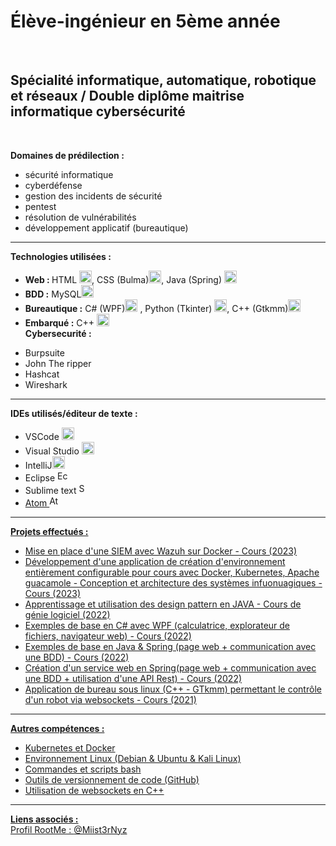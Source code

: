 <h1><b>Élève-ingénieur en 5ème année</b></h1><br>

<h2><b>Spécialité informatique, automatique, robotique et réseaux / Double diplôme maitrise informatique cybersécurité</b></h2><br>

<b>Domaines de prédilection :</b><br>
* sécurité informatique<br>
* cyberdéfense<br>
* gestion des incidents de sécurité<br>
* pentest<br>
* résolution de vulnérabilités<br>
* développement applicatif (bureautique)<br>

-----------------
<b>Technologies utilisées :</b><br>
  * <b>Web : </b>HTML <img src="https://camo.githubusercontent.com/10c03f4f9587ccd7240328cc2390a521c579a3bef2d9ca2717eed9e57c2a1ba6/68747470733a2f2f63646e2d69636f6e732d706e672e666c617469636f6e2e636f6d2f3531322f353936382f353936383236372e706e67" alt="HTML" width="20" data-canonical-src="https://cdn-icons-png.flaticon.com/512/5968/5968267.png" style="max-width: 100%;">, CSS (Bulma)<img src="https://camo.githubusercontent.com/5bd7b88189063d17244ab9f8fe1ce695f392e5a0b1c2099bedf539156c7cbed9/68747470733a2f2f63646e2d69636f6e732d706e672e666c617469636f6e2e636f6d2f3531322f353936382f353936383234322e706e67" alt="CSS" width="20" data-canonical-src="https://cdn-icons-png.flaticon.com/512/5968/5968242.png" style="max-width: 100%;">, Java (Spring) <a href="#"><img src="https://cdn-icons-png.flaticon.com/512/5968/5968282.png" alt="JAVA" width="20" /></a><br>
  * <b>BDD :</b> MySQL<a href="#"><img src="https://camo.githubusercontent.com/8b8cab8fd2327c5bf5d6e8688d94b7c514687a3bba5287c52f4d8541d9d8d017/68747470733a2f2f63646e2d69636f6e732d706e672e666c617469636f6e2e636f6d2f3531322f353936382f353936383331332e706e67" alt="MySQL" width="20" data-canonical-src="https://cdn-icons-png.flaticon.com/512/5968/5968313.png" style="max-width: 100%;"></a><br>
* <b>Bureautique :</b> C# (WPF)<a href="#"><img src="https://camo.githubusercontent.com/85e992f20273496ac55781d27bf01e713594ffb7f810a30bc556b6dafa14b5b9/68747470733a2f2f63646e2d69636f6e732d706e672e666c617469636f6e2e636f6d2f3531322f363133322f363133323232312e706e67" alt="C#" width="20" data-canonical-src="https://cdn-icons-png.flaticon.com/512/6132/6132221.png" style="max-width: 100%;"></a> , Python (Tkinter) <a href="#"><img src="https://camo.githubusercontent.com/487619c4d70b1ff58862a5ca720e5f2801742fca87a2dd06b6b4824d82166aec/68747470733a2f2f63646e2d69636f6e732d706e672e666c617469636f6e2e636f6d2f3531322f353936382f353936383335302e706e67" alt="Python" width="20" data-canonical-src="https://cdn-icons-png.flaticon.com/512/5968/5968350.png" style="max-width: 100%;"></a>, C++ (Gtkmm)<a href="#"><img src="https://camo.githubusercontent.com/55bf8aed54ef0b7bbcf46a14b7d76482fd7a72bbe89e3d35f4aeccc8c442e8c8/68747470733a2f2f63646e2d69636f6e732d706e672e666c617469636f6e2e636f6d2f3531322f363133322f363133323232322e706e67" alt="C++" width="20" data-canonical-src="https://cdn-icons-png.flaticon.com/512/6132/6132222.png" style="max-width: 100%;"></a><br>
* <b>Embarqué :</b> C++ <a href="#"><img src="https://camo.githubusercontent.com/55bf8aed54ef0b7bbcf46a14b7d76482fd7a72bbe89e3d35f4aeccc8c442e8c8/68747470733a2f2f63646e2d69636f6e732d706e672e666c617469636f6e2e636f6d2f3531322f363133322f363133323232322e706e67" alt="C++" width="20" data-canonical-src="https://cdn-icons-png.flaticon.com/512/6132/6132222.png" style="max-width: 100%;"></a><br>
<b>Cybersecurité :</b><br>
 <ul>
  <li>Burpsuite</li>
  <li>John The ripper</li>
  <li>Hashcat</li>
  <li>Wireshark</li>
 </ul>
 
-----------------


<b>IDEs utilisés/éditeur de texte :</b><br>
* VSCode <a href="#"><img src="https://camo.githubusercontent.com/f7aaf01926d76084fbd6bda1d6d08cd933a8af188f36694e98c885da9d636a5d/68747470733a2f2f636f64652e76697375616c73747564696f2e636f6d2f6173736574732f696d616765732f636f64652d737461626c652e706e67" alt="VSCode" width="20" data-canonical-src="https://code.visualstudio.com/assets/images/code-stable.png" style="max-width: 100%;"></a> 
* Visual Studio <a href="#"><img src="https://camo.githubusercontent.com/b7b5e5b77fd8c1e399abbcc3ba5fb31433a2ad3d2b84949f1b5488d492c9f6ef/68747470733a2f2f63646e2d69636f6e732d706e672e666c617469636f6e2e636f6d2f3531322f353936382f353936383338392e706e67" alt="Visual Studio" width="20" data-canonical-src="https://cdn-icons-png.flaticon.com/512/5968/5968389.png" style="max-width: 100%;"></a> 
* IntelliJ<a href="#"><img src="https://camo.githubusercontent.com/aa63b92b61097b137f485d83914d22edfe200f91071d3ebdb21a69beb8ad7efd/68747470733a2f2f7777772e6a6574627261696e732e636f6d2f696465612f696d672f696465612d6564752e737667" alt="IntelliJ" width="20" data-canonical-src="https://www.jetbrains.com/idea/img/idea-edu.svg" style="max-width: 100%;"></a>  
* Eclipse <a href="#"><img src="https://camo.githubusercontent.com/7e9eea99fb8b0e15a04b2329eeeeee4dae385720c05bfdd4dd8082b1991ff449/68747470733a2f2f7777772e65636c697073652e6f72672f6f72672f617274776f726b2f696d616765732f65636c697073655f6964655f6c6f676f2e706e67" alt="Eclipse" height="17" data-canonical-src="https://www.eclipse.org/org/artwork/images/eclipse_ide_logo.png" style="max-width: 100%;"></a>  
* Sublime text <a href="#"><img src="https://seeklogo.com/images/S/sublime-text-logo-C2736A0B50-seeklogo.com.png" alt="Sublime text" height="17"  style="max-width: 100%;">  
* Atom <a href="#"><img src="https://www.tice-education.fr/images/stories/img/Atom_logo.png" alt="Atom" height="17"  style="max-width: 100%;">  

-----------------

<b>Projets effectués :</b>
* Mise en place d'une SIEM avec Wazuh sur Docker - Cours (2023)
* Développement d'une application de création d'environnement entièrement configurable pour cours avec Docker, Kubernetes, Apache guacamole - Conception et architecture des systèmes infuonuagiques - Cours (2023)
* Apprentissage et utilisation des design pattern en JAVA - Cours de génie logiciel (2022)  
* Exemples de base en C# avec WPF (calculatrice, explorateur de fichiers, navigateur web) - Cours (2022)  
* Exemples de base en Java & Spring (page web + communication avec une BDD) - Cours (2022)  
* Création d'un service web en Spring(page web + communication avec une BDD + utilisation d'une API Rest) - Cours (2022)  
* Application de bureau sous linux (C++ - GTkmm) permettant le contrôle d'un robot via websockets - Cours (2021)  

-----------------

<b>Autres compétences :</b>
* Kubernetes et Docker
* Environnement Linux (Debian & Ubuntu & Kali Linux)  
* Commandes et scripts bash
* Outils de versionnement de code (GitHub)
* Utilisation de websockets en C++

-----------------

<b>Liens associés :</b>  
Profil RootMe : [@Miist3rNyz](https://www.root-me.org/Miist3rNyz?lang=fr#bc6470a24576fb73c08d728caea83c98)

